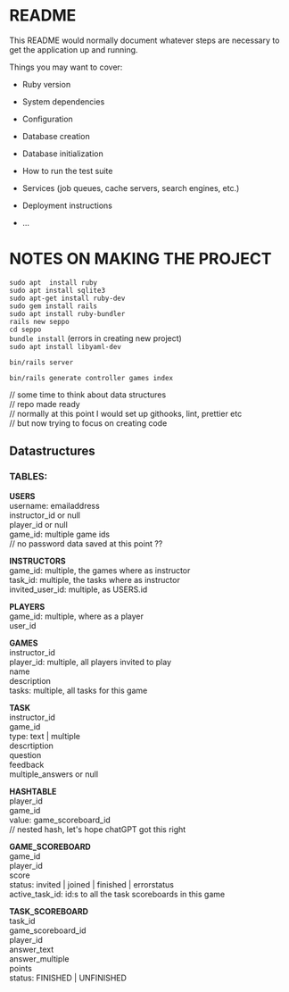 # README

This README would normally document whatever steps are necessary to get the
application up and running.

Things you may want to cover:

* Ruby version

* System dependencies

* Configuration

* Database creation

* Database initialization

* How to run the test suite

* Services (job queues, cache servers, search engines, etc.)

* Deployment instructions

* ...



# NOTES ON MAKING THE PROJECT

``sudo apt  install ruby``  
``sudo apt install sqlite3``  
``sudo apt-get install ruby-dev``  
``sudo gem install rails``  
``sudo apt install ruby-bundler``  
``rails new seppo``  
``cd seppo``  
``bundle install`` (errors in creating new project)  
``sudo apt install libyaml-dev``  
  
  
``bin/rails server``  
  
``bin/rails generate controller games index``  
  
// some time to think about data structures  
// repo made ready  
// normally at this point I would set up githooks, lint, prettier etc  
// but now trying to focus on creating code  
  
## Datastructures  
  
### TABLES:  
  
**USERS**  
username: emailaddress  
instructor_id or null  
player_id or null  
game_id: multiple game ids  
// no password data saved at this point ??  
  
**INSTRUCTORS**  
game_id: multiple, the games where as instructor  
task_id: multiple, the tasks where as instructor  
invited_user_id: multiple, as USERS.id  
  
**PLAYERS**  
game_id: multiple, where as a player  
user_id  
  
**GAMES**  
instructor_id  
player_id: multiple, all players invited to play  
name  
description  
tasks: multiple, all tasks for this game  
  
**TASK**  
instructor_id  
game_id  
type: text | multiple  
descrtiption  
question  
feedback  
multiple_answers or null  
  
**HASHTABLE**  
player_id  
game_id  
value: game_scoreboard_id  
// nested hash, let's hope chatGPT got this right  
  
**GAME_SCOREBOARD**  
game_id  
player_id  
score  
status: invited | joined | finished | errorstatus  
active_task_id: id:s to all the task scoreboards in this game  
  
**TASK_SCOREBOARD**  
task_id  
game_scoreboard_id  
player_id  
answer_text  
answer_multiple  
points  
status: FINISHED | UNFINISHED  

